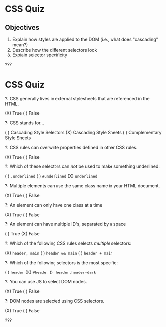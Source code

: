 # CSS Quiz

## Objectives

1. Explain how styles are applied to the DOM (i.e., what does "cascading" mean?)
2. Describe how the different selectors look
3. Explain selector specificity

???

# CSS Quiz

?: CSS generally lives in external stylesheets that are referenced in the HTML.

(X) True
( ) False


?: CSS stands for...

( ) Cascading Style Selectors
(X) Cascading Style Sheets
( ) Complementary Style Sheets


?: CSS rules can overwrite properties defined in other CSS rules.

(X) True
( ) False


?: Which of these selectors can _not_ be used to make something underlined:

( ) `.underlined`
( ) `#underlined`
(X) `underlined`


?: Multiple elements can use the same class name in your HTML document.

(X) True
( ) False


?: An element can only have one class at a time

(X) True
( ) False


?: An element can have multiple ID's, separated by a space

( ) True
(X) False


?: Which of the following CSS rules selects _multiple_ selectors:

(X) `header, main`
( ) `header && main`
( ) `header + main`


?: Which of the following selectors is the most specific:

( ) `header`
(X) `#header`
() `.header.header-dark`


?: You can use JS to select DOM nodes.

(X) True
( ) False


?: DOM nodes are selected using CSS selectors.

(X) True
( ) False

???
